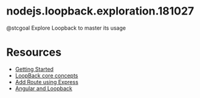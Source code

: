 # nodejs.loopback.exploration.181027
@stcgoal Explore Loopback to master its usage


# Resources
* [Getting Started](https://loopback.io/getting-started/)
* [LoopBack core concepts](https://loopback.io/doc/en/lb3/LoopBack-core-concepts)
* [Add Route using Express](https://loopback.io/doc/en/lb3/Add-a-custom-Express-route.html)
* [Angular and Loopback](https://loopback.io/doc/en/lb3/AngularJS-JavaScript-SDK.html)
